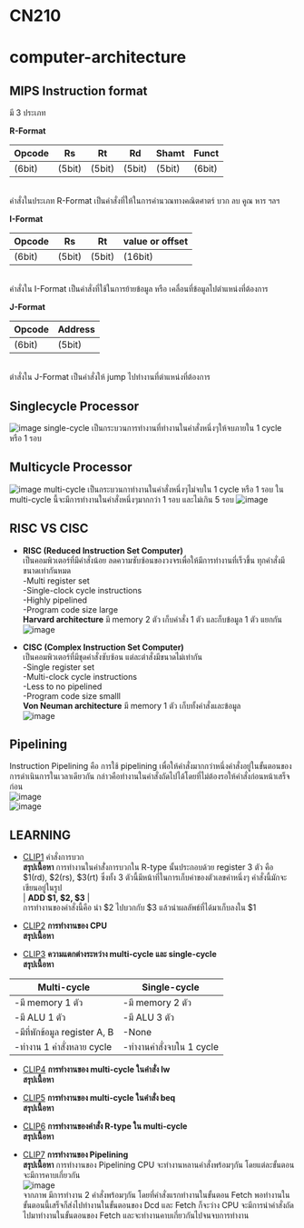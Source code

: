 # CN210
# computer-architecture
## MIPS Instruction format
 มี 3 ประเภท
 
**R-Format**

|Opcode | Rs  | Rt | Rd  | Shamt | Funct  |
| ----- | ----- | ----- | ----- | ----- | ----- |
| (6bit) | (5bit) | (5bit) | (5bit) | (5bit) | (6bit) |

<br> คำสั่งในประเภท R-Format เป็นคำสั่งที่ให้ในการคำนวณทางคณิตศาตร์ บวก ลบ คูณ หาร ฯลฯ

**I-Format**

| Opcode |  Rs   | Rt    | value or offset  |
| -----  | ----- | ----- | ----- |
| (6bit) | (5bit) | (5bit) | (16bit) | 

<br> คำสั่งใน I-Format เป็นคำสั่งที่ใช้ในการย้ายข้อมูล หรือ เคลื่อนที่ข้อมูลไปตำแหน่งที่ต้องการ

**J-Format**

| Opcode | Address |
| -----  | ----- |
| (6bit)  | (5bit)|

<br> ตำสั่งใน J-Format เป็นคำสั่งให้ jump ไปทำงานที่ตำแหน่งที่ต้องการ

## Singlecycle Processor
![image](https://media.discordapp.net/attachments/258944901260115974/701424529032871976/image0.png?width=1026&height=412)
single-cycle เป็นกระบวนการทำงานที่ทำงานในคำสั่งหนึ่งๆให้จบภายใน 1 cycle หรือ 1 รอบ

## Multicycle Processor
![image](https://media.discordapp.net/attachments/258944901260115974/701426221803634758/image0.png?width=1026&height=410)
multi-cycle เป็นกระบวนกาทำงานในคำสั่งหนึ่งๆไม่จบใน 1 cycle หรือ 1 รอบ ใน multi-cycle นี้จะมีการทำงานในคำสั่งหนึ่งๆมากกว่า 1 รอบ และไม่เกิน 5 รอบ
![image](https://media.discordapp.net/attachments/258944901260115974/701426222093172792/image1.png?width=1026&height=432)

## RISC VS CISC
* **RISC (Reduced Instruction Set Computer)**
<br> เป็นคอมพิวเตอร์ที่มีคำสั่งน้อย ลดความซับซ้อนของวงจรเพื่อให้มีการทำงานที่เร็วขึ้น ทุกคำสั่งมีขนาดเท่ากันหมด
<br> -Multi register set
<br> -Single-clock cycle instructions
<br> -Highly pipelined
<br> -Program code size large
<br>**Harvard architecture** มี memory 2 ตัว เก็บคำสั่ง 1 ตัว และก็บข้อมูล 1 ตัว แยกกัน
<br>![image](https://media.discordapp.net/attachments/258944901260115974/701699446651486228/unknown.png?width=449&height=362)

* **CISC (Complex Instruction Set Computer)**
<br> เป็นคอมพิวเตอร์ที่มีชุดคำสั่งซับซ้อน แต่ละตำสั่งมีขนาดไม่เท่ากัน
<br> -Single register set
<br> -Multi-clock cycle instructions
<br> -Less to no pipelined
<br> -Program code size smalll
<br>**Von Neuman architecture** มี memory 1 ตัว เก็บทั้งคำสั่งและข้อมูล
<br>![image](https://media.discordapp.net/attachments/258944901260115974/701700512944226404/unknown.png?width=410&height=319)

## Pipelining
Instruction Pipelining คือ การใช้ pipelining เพื่อให้คำสั่งมากกว่าหนึ่งคำสั่งอยู่ในขั้นตอนของการดำเนินการในเวลาเดียวกัน กล่าวคือทำงานในคำสั่งถัดไปได้โดยที่ไม่ต้องรอให้คำสั่งก่อนหน้าเสร็จก่อน
<br>![image](https://media.discordapp.net/attachments/258944901260115974/701704890186989609/image.png?width=670&height=474)
<br>![image](https://media.discordapp.net/attachments/258944901260115974/701705047716921425/image.png?width=1002&height=474)

## LEARNING
* [CLIP1](https://youtu.be/h8Iu4MPJTW8) คำสั่งการบวก
   <br>**สรุปเนื้อหา** การทำงานในคำสั่่งการบวกใน R-type นั้นประกอบด้วย register 3 ตัว คือ $1(rd), $2(rs), $3(rt) ซึ่งทั้ง 3 ตัวนี้มีหน้าที่ในการเก็บค่าของตัวเลขค่าหนึ่งๆ คำสั่งนี้มักจะเขียนอยู่ในรูป <br> | **ADD $1, $2, $3** | <br>การทำงานของคำสั่งนี้คือ นำ $2 ไปบวกกับ $3 แล้วนำผลลัพธ์ที่ได้มาเก็บลงใน $1

* [CLIP2](https://youtu.be/iNJk7NR0DzQ) **การทำงานของ CPU**
   <br>**สรุปเนื้อหา**

* [CLIP3](https://youtu.be/lI3voWLdYi0) **ความแตกต่างระหว่าง multi-cycle และ single-cycle**
   <br>**สรุปเนื้อหา** 
   
| Multi-cycle | Single-cycle |
| -----  | ----- |
| -มี memory 1 ตัว  | -มี memory 2 ตัว |
| -มี ALU 1 ตัว  | -มี ALU 3 ตัว |
| -มีที่พักข้อมูล register A, B  | -None |
| -ทำงาน 1 คำสั่งหลาย cycle  | -ทำงานคำสั่งจบใน 1 cycle |

* [CLIP4](https://youtu.be/jyjt2qI6w38) **การทำงานของ multi-cycle ในคำสั่ง lw**
   <br>**สรุปเนื้อหา** 
   
* [CLIP5](https://youtu.be/2hWUXlziX20) **การทำงานของ multi-cycle ในคำสั่ง beq**
   <br>**สรุปเนื้อหา**

* [CLIP6](https://youtu.be/jrDffEOrVz0) **การทำงานของคำสั่ง R-type ใน multi-cycle**
   <br>**สรุปเนื้อหา**

* [CLIP7](https://youtu.be/kUqOY8FeYDo) **การทำงานของ Pipelining**
   <br>**สรุปเนื้อหา** การทำงานของ Pipelining CPU จะทำงานหลานคำสั่งพร้อมๆกัน โดยแต่ละขั้นตอนจะมีการคาบเกี่ยวกัน
   <br>![image](https://media.discordapp.net/attachments/258944901260115974/701708095713443890/unknown.png?width=468&height=96)
   <br>จากภาพ มีการทำงาน 2 คำสั่งพร้อมๆกัน โดยที่คำสั่งแรกทำงานในขั้นตอน Fetch พอทำงานในขั้นตอนนี้เสร็จก็ส่งไปทำงานในขั้นตอนของ Dcd และ Fetch ก็จะว่าง CPU จะมีการนำคำสั่งถัดไปมาทำงานในขั้นตอนของ Fetch และจะทำงานคาบเกี่ยวกันไปจนจบการทำงาน
